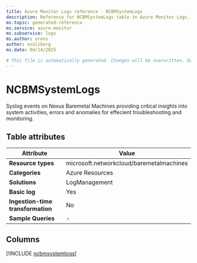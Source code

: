 ```yaml
---
title: Azure Monitor Logs reference - NCBMSystemLogs
description: Reference for NCBMSystemLogs table in Azure Monitor Logs.
ms.topic: generated-reference
ms.service: azure-monitor
ms.subservice: logs
ms.author: orens
author: osalzberg
ms.date: 04/14/2025

# This file is automatically generated. Changes will be overwritten. Do not change this file directly.
---
```


# NCBMSystemLogs

Syslog events on Nexus Baremetal Machines providing critical insights into system activities, errors and anomalies for effecient troubleshooting and monitoring.


## Table attributes

|Attribute|Value|
|---|---|
|**Resource types**|microsoft.networkcloud/baremetalmachines|
|**Categories**|Azure Resources|
|**Solutions**| LogManagement|
|**Basic log**|Yes|
|**Ingestion-time transformation**|No|
|**Sample Queries**|-|



## Columns
  
[!INCLUDE [ncbmsystemlogs](~/reusable-content/ce-skilling/azure/includes/azure-monitor/reference/tables/ncbmsystemlogs-include.md)]
